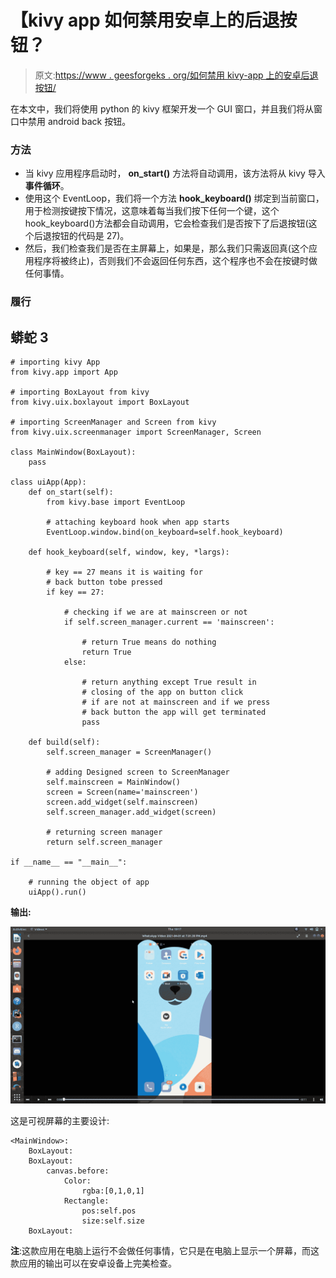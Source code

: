 # 【kivy app 如何禁用安卓上的后退按钮？

> 原文:[https://www . geesforgeks . org/如何禁用 kivy-app 上的安卓后退按钮/](https://www.geeksforgeeks.org/how-to-disable-back-button-on-android-for-kivy-app/)

在本文中，我们将使用 python 的 kivy 框架开发一个 GUI 窗口，并且我们将从窗口中禁用 android back 按钮。

### 方法

*   当 kivy 应用程序启动时， **on_start()** 方法将自动调用，该方法将从 kivy 导入**事件循环**。
*   使用这个 EventLoop，我们将一个方法 **hook_keyboard()** 绑定到当前窗口，用于检测按键按下情况，这意味着每当我们按下任何一个键，这个 hook_keyboard()方法都会自动调用，它会检查我们是否按下了后退按钮(这个后退按钮的代码是 27)。
*   然后，我们检查我们是否在主屏幕上，如果是，那么我们只需返回真(这个应用程序将被终止)，否则我们不会返回任何东西，这个程序也不会在按键时做任何事情。

### 履行

## 蟒蛇 3

```
# importing kivy App
from kivy.app import App

# importing BoxLayout from kivy
from kivy.uix.boxlayout import BoxLayout

# importing ScreenManager and Screen from kivy
from kivy.uix.screenmanager import ScreenManager, Screen

class MainWindow(BoxLayout):
    pass

class uiApp(App):
    def on_start(self):
        from kivy.base import EventLoop

        # attaching keyboard hook when app starts
        EventLoop.window.bind(on_keyboard=self.hook_keyboard)

    def hook_keyboard(self, window, key, *largs):

        # key == 27 means it is waiting for 
        # back button tobe pressed
        if key == 27:

            # checking if we are at mainscreen or not
            if self.screen_manager.current == 'mainscreen':

                # return True means do nothing
                return True
            else:

                # return anything except True result in 
                # closing of the app on button click
                # if are not at mainscreen and if we press 
                # back button the app will get terminated
                pass

    def build(self):
        self.screen_manager = ScreenManager()

        # adding Designed screen to ScreenManager
        self.mainscreen = MainWindow()
        screen = Screen(name='mainscreen')
        screen.add_widget(self.mainscreen)
        self.screen_manager.add_widget(screen)

        # returning screen manager
        return self.screen_manager

if __name__ == "__main__":

    # running the object of app
    uiApp().run()
```

**输出:**

![](img/611828d273318592cf730468fa7559f3.png)

这是可视屏幕的主要设计:

```
<MainWindow>:
    BoxLayout:
    BoxLayout:
        canvas.before:
            Color:
                rgba:[0,1,0,1]
            Rectangle:
                pos:self.pos
                size:self.size
    BoxLayout:
```

**注**:这款应用在电脑上运行不会做任何事情，它只是在电脑上显示一个屏幕，而这款应用的输出可以在安卓设备上完美检查。